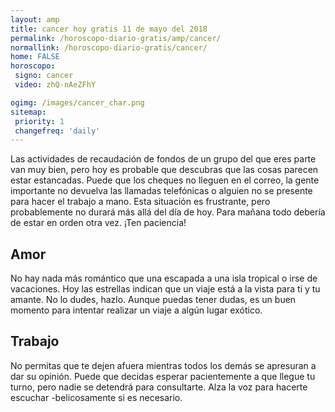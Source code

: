 ```yaml
---
layout: amp
title: cancer hoy gratis 11 de mayo del 2018 
permalink: /horoscopo-diario-gratis/amp/cancer/
normallink: /horoscopo-diario-gratis/cancer/
home: FALSE
horoscopo:
 signo: cancer
 video: zhQ-nAeZFhY

ogimg: /images/cancer_char.png
sitemap:
 priority: 1
 changefreq: 'daily'
---
```



Las actividades de recaudación de fondos de un grupo del que eres parte van muy bien, pero hoy es probable que descubras que las cosas parecen estar estancadas. Puede que los cheques no lleguen en el correo, la gente importante no devuelva las llamadas telefónicas o alguien no se presente para hacer el trabajo a mano. Esta situación es frustrante, pero probablemente no durará más allá del día de hoy. Para mañana todo debería de estar en orden otra vez. ¡Ten paciencia!

## Amor

No hay nada más romántico que una escapada a una isla tropical o irse de vacaciones. Hoy las estrellas indican que un viaje está a la vista para ti y tu amante. No lo dudes, hazlo. Aunque puedas tener dudas, es un buen momento para intentar realizar un viaje a algún lugar exótico.

## Trabajo

No permitas que te dejen afuera mientras todos los demás se apresuran a dar su opinión. Puede que decidas esperar pacientemente a que llegue tu turno, pero nadie se detendrá para consultarte. Alza la voz para hacerte escuchar -belicosamente si es necesario.